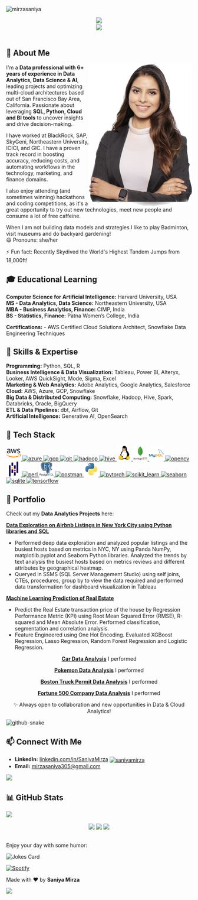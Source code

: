 <p align="left"> <img src="https://komarev.com/ghpvc/?username=mirzasaniya&label=Profile%20views&color=0e75b6&style=flat" alt="mirzasaniya" /> </p>

<div align="center">

  <!-- dynamic typing effect 动态打字效果 -->
  <div>
    <a href="https://blog.sunguoqi.com/">
      <img src="https://readme-typing-svg.demolab.com?font=Fira+Code&pause=1000&width=453&lines=Hi👋,%20I'm%20Saniya%20Mirza&center=true&size=33" />
    </a>
  </div>

  <!-- knock code pictures 敲代码的图片 -->
  <picture>
    <source media="(prefers-color-scheme: dark)" srcset="https://cdn.jsdelivr.net/gh/sun0225SUN/sun0225SUN/assets/images/coding.gif" />
    <source media="(prefers-color-scheme: light)" srcset="https://cdn.jsdelivr.net/gh/sun0225SUN/sun0225SUN/assets/images/developer.svg" height="225px" />
    <img src="https://cdn.jsdelivr.net/gh/sun0225SUN/sun0225SUN/assets/images/coding.gif" />
  </picture>

  <!-- for beauty 留个空行好看点 -->
  <div>&nbsp;</div>

<div align="left">

      
## 🚀 About Me
<p>
  <a href="https://github.com/MirzaSaniya/MirzaSaniya/blob/main/saniyapic.PNG"><img width="280" align='right' src="https://github.com/MirzaSaniya/MirzaSaniya/blob/main/saniyapic.PNG?raw=true"></a>
</p>

I'm a **Data professional with 6+ years of experience in Data Analytics, Data Science & AI**, leading projects and optimizing multi-cloud architectures based out of San Francisco Bay Area, California. Passionate about leveraging **SQL, Python, Cloud and BI tools** to uncover insights and drive decision-making.   

I have worked at BlackRock, SAP, SkyGeni, Northeastern University, ICICI, and GIC. I have a proven track record in boosting accuracy, reducing costs, and automating workflows in the technology, marketing, and finance domains.  



I also enjoy attending (and sometimes winning) hackathons and coding competitions, as it's a great opportunity to try out new technologies, meet new people and consume a lot of free caffeine.


When I am not building data models and strategies I like to play Badminton, visit museums and do backyard gardening!  
😄 Pronouns: she/her   

⚡ Fun fact: Recently Skydived the World's Highest Tandem Jumps from 18,000ft!    
</div>  



<div align="left">
  
## 🎓 Educational Learning
**Computer Science for Artificial Intelligence:** Harvard University, USA    
**MS - Data Analytics, Data Science:** Northeastern University, USA    
**MBA - Business Analytics, Finance:** CIMP, India     
**BS - Statistics, Finance:** Patna Women’s College, India    

**Certifications:** - AWS Certified Cloud Solutions Architect, Snowflake Data Engineering Techniques
</div>  


<div align="left">
  
## 🔧 Skills & Expertise
**Programming:** Python, SQL, R  
**Business Intelligence & Data Visualization:** Tableau, Power BI, Alteryx, Looker, AWS QuickSight, Mode, Sigma, Excel   
**Marketing & Web Analytics:** Adobe Analytics, Google Analytics, Salesforce   
**Cloud:** AWS, Azure, GCP, Snowflake  
**Big Data & Distributed Computing:** Snowflake, Hadoop, Hive, Spark, Databricks, Oracle, BigQuery   
**ETL & Data Pipelines:** dbt, Airflow, Git   
**Artificial Intelligence:** Generative AI, OpenSearch   
</div>  

<div align="left">
  
## 🤺 Tech Stack
<p align="left"> <a href="https://aws.amazon.com" target="_blank" rel="noreferrer"> <img src="https://raw.githubusercontent.com/devicons/devicon/master/icons/amazonwebservices/amazonwebservices-original-wordmark.svg" alt="aws" width="40" height="40"/> </a> <a href="https://azure.microsoft.com/en-in/" target="_blank" rel="noreferrer"> <img src="https://www.vectorlogo.zone/logos/microsoft_azure/microsoft_azure-icon.svg" alt="azure" width="40" height="40"/> </a> <a href="https://cloud.google.com" target="_blank" rel="noreferrer"> <img src="https://www.vectorlogo.zone/logos/google_cloud/google_cloud-icon.svg" alt="gcp" width="40" height="40"/> </a> <a href="https://git-scm.com/" target="_blank" rel="noreferrer"> <img src="https://www.vectorlogo.zone/logos/git-scm/git-scm-icon.svg" alt="git" width="40" height="40"/> </a> <a href="https://hadoop.apache.org/" target="_blank" rel="noreferrer"> <img src="https://www.vectorlogo.zone/logos/apache_hadoop/apache_hadoop-icon.svg" alt="hadoop" width="40" height="40"/> </a> <a href="https://hive.apache.org/" target="_blank" rel="noreferrer"> <img src="https://www.vectorlogo.zone/logos/apache_hive/apache_hive-icon.svg" alt="hive" width="40" height="40"/> </a> <a href="https://www.linux.org/" target="_blank" rel="noreferrer"> <img src="https://raw.githubusercontent.com/devicons/devicon/master/icons/linux/linux-original.svg" alt="linux" width="40" height="40"/> </a> <a href="https://www.mongodb.com/" target="_blank" rel="noreferrer"> <img src="https://raw.githubusercontent.com/devicons/devicon/master/icons/mongodb/mongodb-original-wordmark.svg" alt="mongodb" width="40" height="40"/> </a> <a href="https://www.mysql.com/" target="_blank" rel="noreferrer"> <img src="https://raw.githubusercontent.com/devicons/devicon/master/icons/mysql/mysql-original-wordmark.svg" alt="mysql" width="40" height="40"/> </a> <a href="https://opencv.org/" target="_blank" rel="noreferrer"> <img src="https://www.vectorlogo.zone/logos/opencv/opencv-icon.svg" alt="opencv" width="40" height="40"/> </a> <a href="https://pandas.pydata.org/" target="_blank" rel="noreferrer"> <img src="https://raw.githubusercontent.com/devicons/devicon/2ae2a900d2f041da66e950e4d48052658d850630/icons/pandas/pandas-original.svg" alt="pandas" width="40" height="40"/> </a> <a href="https://www.perl.org/" target="_blank" rel="noreferrer"> <img src="https://api.iconify.design/logos-perl.svg" alt="perl" width="40" height="40"/> </a> <a href="https://www.postgresql.org" target="_blank" rel="noreferrer"> <img src="https://raw.githubusercontent.com/devicons/devicon/master/icons/postgresql/postgresql-original-wordmark.svg" alt="postgresql" width="40" height="40"/> </a> <a href="https://postman.com" target="_blank" rel="noreferrer"> <img src="https://www.vectorlogo.zone/logos/getpostman/getpostman-icon.svg" alt="postman" width="40" height="40"/> </a> <a href="https://www.python.org" target="_blank" rel="noreferrer"> <img src="https://raw.githubusercontent.com/devicons/devicon/master/icons/python/python-original.svg" alt="python" width="40" height="40"/> </a> <a href="https://pytorch.org/" target="_blank" rel="noreferrer"> <img src="https://www.vectorlogo.zone/logos/pytorch/pytorch-icon.svg" alt="pytorch" width="40" height="40"/> </a> <a href="https://scikit-learn.org/" target="_blank" rel="noreferrer"> <img src="https://upload.wikimedia.org/wikipedia/commons/0/05/Scikit_learn_logo_small.svg" alt="scikit_learn" width="40" height="40"/> </a> <a href="https://seaborn.pydata.org/" target="_blank" rel="noreferrer"> <img src="https://seaborn.pydata.org/_images/logo-mark-lightbg.svg" alt="seaborn" width="40" height="40"/> </a> <a href="https://www.sqlite.org/" target="_blank" rel="noreferrer"> <img src="https://www.vectorlogo.zone/logos/sqlite/sqlite-icon.svg" alt="sqlite" width="40" height="40"/> </a> <a href="https://www.tensorflow.org" target="_blank" rel="noreferrer"> <img src="https://www.vectorlogo.zone/logos/tensorflow/tensorflow-icon.svg" alt="tensorflow" width="40" height="40"/> </a> </p>
</div>  


<div align="left">

## 📂 Portfolio  
Check out my **Data Analytics Projects** here:

**[Data Exploration on Airbnb Listings in New York City using Python libraries and SQL](https://github.com/MirzaSaniya/Airbnb-Exploratory-Data-Analysis-Saniya-Mirza/blob/main/Airbnb_Exploratory_Data_Analysis_Saniya_Mirza.ipynb)** 
- Performed deep data exploration and analyzed popular listings and the busiest hosts based on metrics in NYC, NY using Panda NumPy, matplotlib.pyplot and Seaborn Python libraries. Analyzed the trends by text analysis the busiest hosts based on metrics reviews and different attributes by geographical heatmap.
- Queryed in SSMS (SQL Server Management Studio) using self joins, CTEs, procedures, group by to view the data required  and performed data transformation for dashboard visualization in Tableau

**[Machine Learning Prediction of Real Estate](https://github.com/MirzaSaniya/Machine-Learning-Real-Estate/blob/main/Machine_Learning_Real_Estate.ipynb)** 
- Predict the Real Estate transaction price of the house by Regression Performance Metric (KPI) using Root Mean Squared Error (RMSE), R-squared and Mean Absolute Error. Performed classification, segmentation and correlation analysis.
- Feature Engineered using One Hot Encoding. Evaluated XGBoost Regression, Lasso Regression, Random Forest Regression and Logistic Regression.

</div>  


**[Car Data Analysis](https://github.com/MirzaSaniya/Car-Exploratory-Data-Analysis-in-Python-Saniya-Mirza/blob/main/Car_Exploratory_Data_Analysis_in_Python_Saniya_Mirza.ipynb)** I performed

**[Pokemon Data Analysis](https://github.com/MirzaSaniya/Pokemon-Data-Analysis-Saniya-Mirza/blob/main/Pokemon_Data_Analysis_Saniya_Mirza.ipynb)** I performed

**[Boston Truck Permit Data Analysis](https://github.com/MirzaSaniya/Boston-Truck-Permit-Dataset-Analysis/blob/main/Boston_permit_Dataset_Analysis.ipynb)** I performed

**[Fortune 500 Company Data Analysis](https://github.com/MirzaSaniya/Fortune-500-Companies-Performance-Analysis/blob/main/Fortune_500_Companies_Performance_Analysis.ipynb)** I performed

✨ Always open to collaboration and new opportunities in Data & Cloud Analytics!
</div>  

</div>

  <!-- Snake Code Contribution Map 贪吃蛇代码贡献图 -->
  <picture>
    <source media="(prefers-color-scheme: dark)" srcset="https://cdn.jsdelivr.net/gh/sun0225SUN/sun0225SUN/profile-snake-contrib/github-contribution-grid-snake-dark.svg" />
    <source media="(prefers-color-scheme: light)" srcset="https://cdn.jsdelivr.net/gh/sun0225SUN/sun0225SUN/profile-snake-contrib/github-contribution-grid-snake.svg" />
    <img alt="github-snake" src="https://cdn.jsdelivr.net/gh/sun0225SUN/sun0225SUN/profile-snake-contrib/github-contribution-grid-snake-dark.svg" />
  </picture>

</div>


## 📫 Connect With Me
- **LinkedIn:** [linkedin.com/in/SaniyaMirza](https://www.linkedin.com/in/SaniyaMirza)
<a href="https://linkedin.com/in/saniyamirza" target="blank"><img align="center" src="https://raw.githubusercontent.com/rahuldkjain/github-profile-readme-generator/master/src/images/icons/Social/linked-in-alt.svg" alt="saniyamirza" height="30" width="40" /></a>
- **Email:** [mirzasaniya305@gmail.com](mailto:mirzasaniya305@gmail.com)


<!-- Quotes 名人名言 -->
<div><img src="https://quotes-github-readme.vercel.app/api?type=horizontal&theme=dracula" /><br/></div>


## 📊 GitHub Stats
<!-- GitHub 奖杯🏆 -->
<div><img src="https://github-profile-trophy.vercel.app/?username=mirzasaniya&theme=darcula&row=1&column=7&no-frame=true&no-bg=true" /><br/></div>

<p align="center">
  <img height="50%" width="auto" src ="https://github-readme-stats.vercel.app/api?username=mirzasaniya&show_icons=true&count_private=true&theme=darcula&hide_border=true&hide=issues,contribs&bg_color=00000000">
  <img height="50%" width="auto" src ="https://github-readme-stats.vercel.app/api/top-langs/?username=mirzasaniya&layout=compact&hide_border=true&theme=darcula&bg_color=00000000&langs_count=6&exclude_repo=Pacman-AI">
  <img src ="https://github-readme-streak-stats.herokuapp.com?user=mirzasaniya&theme=darcula&hide_border=true&background=FFFFFF00">
  <br>
  <br>


Enjoy your day with some humor:

![Jokes Card](https://readme-jokes.vercel.app/api)

[![Spotify](https://novatorem.bgstatic.vercel.app/api/spotify)](https://open.spotify.com/artist/6hyCmqlpgEhkMKKr65sFgI)

Made with ❤ by **Saniya Mirza**


<p align="left">
  <img src="https://capsule-render.vercel.app/api?type=waving&color=gradient&height=100&section=footer"/>
</p>
